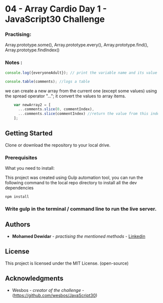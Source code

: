 # 04 - Array Cardio Day 1 - JavaScript30 Challenge

### Practising: 
Array.prototype.some(),
Array.prototype.every(),
Array.prototype.find(),
Array.prototype.findIndex()

### Notes : 
```javascript
console.log({everyoneAdult}); // print the variable name and its value
```
```javascript
console.table(comments); //logs a table
```

we can create a new array from the current one (except some values) using the spread operator "..."; it convert the values to array items.

```javascript
    var newArray2 = [
      ...comments.slice(0, commentIndex),
      ...comments.slice(commentIndex) //return the value from this index till the end of the original array
    ];
```

## Getting Started

Clone or download the repository to your local drive.

### Prerequisites

What you need to install:

This project was created using Gulp automation tool, you can run the following command to the local repo directory to install all the dev dependencies 

```
npm install
```

### Write gulp in the terminal / command line to run the live server.

## Authors

* **Mohamed Dewidar** - *practising the mentioned methods* - [Linkedin](https://www.linkedin.com/in/mohamed-dewidar-331252153/)

## License

This project is licensed under the MIT License. (open-source)

## Acknowledgments

* Wesbos - *creator of the challenge* - (https://github.com/wesbos/JavaScript30)